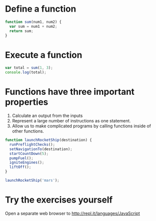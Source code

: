 # Define a function
```javascript
function sum(num1, num2) {
  var sum = num1 + num2;
  return sum;
}
```

# Execute a function
```javascript
var total = sum(1, 3);
console.log(total);
```

# Functions have three important properties
1. Calculate an output from the inputs
2. Represent a large number of instructions as one statement.
3. Allow us to make complicated programs by calling functions inside of other functions.

```javascript
function launchRocketShip(destination) {
  runPreflightChecks();
  setNavigationTo(destination);
  startCountDown(5);
  pumpFuel();
  igniteEngines();
  liftOff();
}

launchRocketShip('mars');
```

# Try the exercises yourself
Open a separate web browser to http://repl.it/languages/JavaScript
